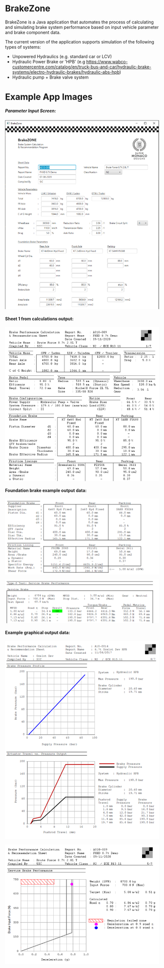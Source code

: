 # BrakeZone
BrakeZone is a Java application that automates the process of calculating and simulating brake system performance based on input vehicle parameter and brake component data.

The current version of the application supports simulation of  the following types of systems:

* Unpowered Hydraulics (e.g. standard car or LCV)
* Hydraulic Power Brake or 'HPB' (e.g https://www.wabco-customercentre.com/catalog/en/truck-bus-and-car/hydraulic-brake-systems/electro-hydraulic-brakes/hydraulic-abs-hpb)
* Hydraulic pump + Brake valve system

# Example App Images

##### Parameter Input Screen:

![screen 1](https://github.com/supermonacodesigns/BrakeZoneApp/blob/master/src/image/BZ.PNG)


#### Sheet 1 from calculations output:

![screen 2](src/image/Summary.png)

#### Foundation brake example output data:

![screen 3](src/image/FoundationBrake.png)

![screen 4](src/image/Type0.png)


#### Example graphical output data:

![screen 5](src/image/Actuator.png)

![screen 6](src/image/ServiceBrakeGraph.png)






